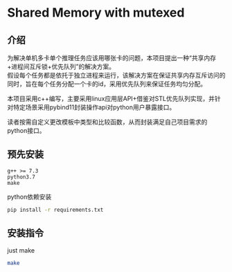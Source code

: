 # Shared Memory with mutexed

## 介绍

为解决单机多卡单个推理任务应该用哪张卡的问题，本项目提出一种“共享内存+进程间互斥锁+优先队列”的解决方案。  
假设每个任务都是依托于独立进程来运行，该解决方案在保证共享内存互斥访问的同时，旨在每个任务分配一个卡的id，采用优先队列来保证任务均匀分配。

本项目采用c++编写，主要采用linux应用层API+借鉴对STL优先队列实现，并针对特定场景采用pybind11封装操作api对python用户暴露接口。

读者按需自定义更改模板中类型和比较函数，从而封装满足自己项目需求的python接口。

## 预先安装

```
g++ >= 7.3
python3.7
make
```

python依赖安装
```bash
pip install -r requirements.txt
```

## 安装指令

just make  

```bash
make
```
